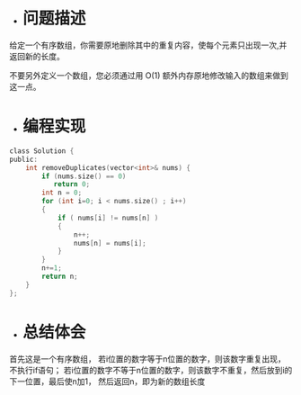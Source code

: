 ﻿* # 问题描述
给定一个有序数组，你需要原地删除其中的重复内容，使每个元素只出现一次,并返回新的长度。

不要另外定义一个数组，您必须通过用 O(1) 额外内存原地修改输入的数组来做到这一点。
* # 编程实现
```c
class Solution {
public:
    int removeDuplicates(vector<int>& nums) {
        if (nums.size() == 0)  
           return 0;    
        int n = 0; 
        for (int i=0; i < nums.size() ; i++)
        {  
            if ( nums[i] != nums[n] ) 
            {  
                n++;  
                nums[n] = nums[i];  
            }  
        }  
        n+=1;   
        return n;  
    }
};
```
* # 总结体会
首先这是一个有序数组，
若i位置的数字等于n位置的数字，则该数字重复出现，不执行if语句；
若i位置的数字不等于n位置的数字，则该数字不重复，然后放到i的下一位置，最后使n加1，
然后返回n，即为新的数组长度

